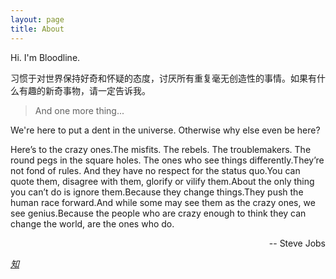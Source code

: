 ```yaml
---
layout: page
title: About
---
```



<p>Hi. I'm Bloodline. </p> 

<p>习惯于对世界保持好奇和怀疑的态度，讨厌所有重复毫无创造性的事情。如果有什么有趣的新奇事物，请一定告诉我。</p>

<blockquote>
    And one more thing...
</blockquote>

<p>
We're here to put a dent in the universe. Otherwise why else even be here?
</p>

<p>
Here’s to the crazy ones.The misfits. The rebels. The troublemakers. The round pegs in the square holes. The ones who see things differently.They’re not fond of rules. And they have no respect for the status quo.You can quote them, disagree with them, glorify or vilify them.About the only thing you can’t do is ignore them.Because they change things.They push the human race forward.And while some may see them as the crazy ones, we see genius.Because the people who are crazy enough to think they can change the world, are the ones who do.
</p>

<p style="text-align:right;">
-- Steve Jobs
</p>

<p class="social-icons">
  <a href="https://github.com/lettleprince"><i class="fa fa-github fa-2x"></i></a>
  <!-- <a href="https://plus.google.com/107331746441808864691?rel=author"><i class="fa fa-plus fa-2x"></i></a> -->
  <a href="https://www.zhihu.com/people/ibloodline"><i class="fa fa-2x">知</i></a>
  <a href="https://twitter.com/gold3fat"><i class="fa fa-twitter fa-2x"></i></a>
  <a href="http://stackoverflow.com/users/4172900/catoshi"><i class="fa fa-stack-overflow fa-2x"></i></a>
  <a href="https://www.facebook.com/ibloodline"><i class="fa fa-facebook fa-2x"></i></a>
  <!-- <a href="https://bitbucket.org/Tony_Han"><i class="fa fa-bitbucket fa-2x"></i></a> -->
  <!-- <a href="https://instagram.com/lettleprince/"><i class="fa fa-instagram fa-2x"></i></a> -->
</p>


